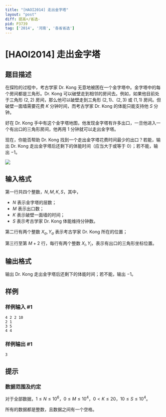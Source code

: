 ```yaml
---
title: "[HAOI2014] 走出金字塔"
layout: "post"
diff: 提高+/省选-
pid: P3739
tag: ['2014', '河南', '各省省选']
---
```

# [HAOI2014] 走出金字塔
## 题目描述

在探险的过程中，考古学家 Dr. Kong 无意地被困在一个金字塔中。金字塔中的每个房间都是三角形。Dr. Kong 可以破壁走到相邻的房间去。例如，如果他目前处于三角形 $(2,2)$ 房间，那么他可以破壁走到三角形 $(2,1)$、$(2,3)$ 或 $(1,1)$ 房间。但破壁一面墙需要花费 $K$ 分钟时间，而考古学家 Dr. Kong 的体能只能支持他 $S$ 分钟。


好在 Dr. Kong 手中有这个金字塔地图，他发现金字塔有许多出口，一旦他进入一个有出口的三角形房间，他再用 $1$ 分钟就可以走出金字塔。

现在，你能否帮助 Dr. Kong 找到一个走出金字塔花费时间最少的出口？若能，输出 Dr. Kong 走出金字塔后还剩下的体能时间（应当大于或等于 $0$）；若不能，输出 $-1$。

![](https://cdn.luogu.com.cn/upload/pic/5208.png)

## 输入格式

第一行共四个整数，$N,M,K,S$，其中，

- $N$ 表示金字塔的层数；
- $M$ 表示出口数；
- $K$ 表示破壁一面墙的时间；
- $S$ 表示考古学家 Dr. Kong 体能维持分钟数。

第二行有两个整数 $X_a,Y_a$ 表示考古学家 Dr. Kong 所在的位置；

第三行至第 $M+2$ 行，每行有两个整数 $X_i,Y_i$，表示有出口的三角形坐标位置。

## 输出格式

输出 Dr. Kong 走出金字塔后还剩下的体能时间；若不能，输出 $-1$。

## 样例

### 样例输入 #1
```
4 2 2 10
2 1
3 5
4 4
```
### 样例输出 #1
```
3
```
## 提示

### 数据范围及约定

对于全部数据，$1 \le N \le 10^6$，$0\le M\le 10^4$，$0<K\le 20$，$10\le S\le 10^4$。

所有的数据都是整数，且数据之间有一个空格。

